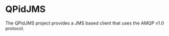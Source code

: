 QPidJMS
==========

The QPidJMS project provides a JMS based client that uses the AMQP v1.0 protocol.  

